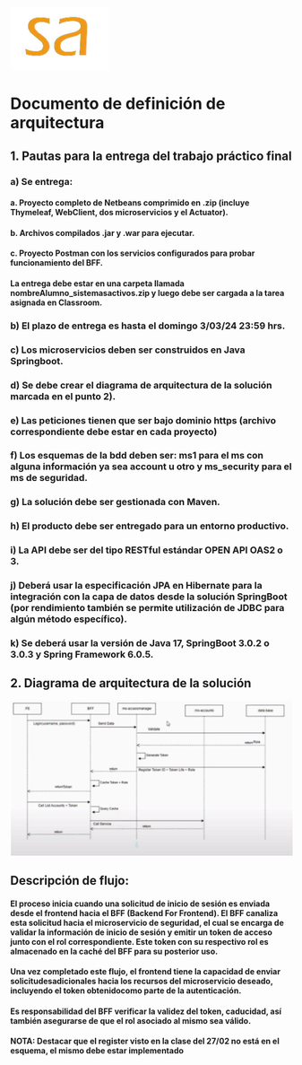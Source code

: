 ![logo-sistemasactivos](./docs/imgs/sa.png)
# Documento de definición de arquitectura

## 1. Pautas para la entrega del trabajo práctico final

### a) Se entrega:
#### a.	Proyecto completo de Netbeans comprimido en .zip (incluye Thymeleaf, WebClient, dos microservicios y el Actuator).
#### b.	Archivos compilados .jar y .war para ejecutar.
#### c.	Proyecto Postman con los servicios configurados para probar funcionamiento del BFF.
####    La entrega debe estar en una carpeta llamada nombreAlumno_sistemasactivos.zip y luego debe ser cargada a la tarea asignada en Classroom.
### b) El plazo de entrega es hasta el domingo 3/03/24 23:59 hrs.
### c) Los microservicios deben ser construidos en Java Springboot.
### d) Se debe crear el diagrama de arquitectura de la solución marcada en el punto 2).
### e) Las peticiones tienen que ser bajo dominio https (archivo correspondiente debe estar en cada proyecto)
### f) Los esquemas de la bdd deben ser: ms1 para el ms con alguna información ya sea account u otro y ms_security para el ms de seguridad.
### g) La solución debe ser gestionada con Maven.
### h) El producto debe ser entregado para un entorno productivo.
### i) La API debe ser del tipo RESTful estándar OPEN API OAS2 o 3.
### j) Deberá usar la especificación JPA en Hibernate para la integración con la capa de datos desde la solución SpringBoot (por rendimiento también se permite utilización de JDBC para algún método específico).
### k) Se deberá usar la versión de Java 17, SpringBoot 3.0.2 o 3.0.3 y Spring Framework 6.0.5.

## 2. Diagrama de arquitectura de la solución
![diagrama-arquitectura](./docs/diagram/diagrama_secuencia.png)

## Descripción de flujo:

#### El proceso inicia cuando una solicitud de inicio de sesión es enviada desde el frontend hacia el BFF (Backend For Frontend). El BFF canaliza esta solicitud hacia el microservicio de seguridad, el cual se encarga de validar la información de inicio de sesión y emitir un token de acceso junto con el rol correspondiente. Este token con su respectivo rol es almacenado en la caché del BFF para su posterior uso.
#### Una vez completado este flujo, el frontend tiene la capacidad de enviar solicitudesadicionales hacia los recursos del microservicio deseado, incluyendo el token obtenidocomo parte de la autenticación.
#### Es responsabilidad del BFF verificar la validez del token, caducidad, así también asegurarse de que el rol asociado al mismo sea válido.
#### <strong>NOTA</strong>: Destacar que el register visto en la clase del 27/02 no está en el esquema, el mismo debe estar implementado
